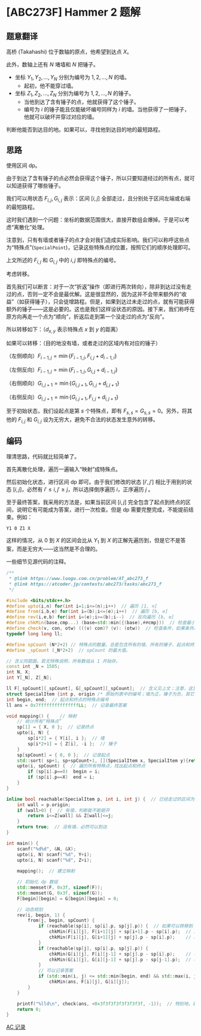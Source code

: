 # \[ABC273F\] Hammer 2 题解

## 题意翻译
高桥 (Takahashi) 位于数轴的原点，他希望到达点 $X$。

此外，数轴上还有 $N$ 堵墙和 $N$ 把锤子。
- 坐标 $Y_1, Y_2, \dots, Y_N$ 分别为编号为 $1, 2, \dots, N$ 的墙。
  - 起初，他不能穿过墙。
- 坐标 $Z_1, Z_2, \dots, Z_N$ 分别为编号为 $1, 2, \dots, N$ 的锤子。
  - 当他到达了含有锤子的点，他就获得了这个锤子。
  - 编号为 $i$ 的锤子能且仅能破坏编号同样为 $i$ 的墙。当他获得了一把锤子，他就可以破坏并穿过对应的墙。
  
判断他能否到达目的地。如果可以，寻找他到达目的地的最短路程。

## 思路

使用区间 dp。

由于到达了含有锤子的点必然会获得这个锤子，所以只要知道经过的所有点，就可以知道获得了哪些锤子。

我们可以用状态 $F_{i, j}, G_{i, j}$ 表示：区间 $[i, j]$ 全部走过，且分别处于区间左端或右端的最短路程。

这时我们遇到一个问题：坐标的数据范围很大，直接开数组会爆掉。于是可以考虑“离散化”处理。

注意到，只有有墙或者锤子的点才会对我们造成实际影响。我们可以称呼这些点为“特殊点”(`SpecialPoint`)，记录这些特殊点的位置，按照它们的顺序处理即可。

上文所述的 $F_{i, j}$ 和 $G_{i, j}$ 中的 $i, j$ 即特殊点的编号。

考虑转移。

首先我们可以断言：对于一次“折返”操作（即进行两次转向），除非到达过没有走过的点，否则一定不会是最优解。这是很显然的，因为这并不会带来额外的“收益”（如获得锤子），只会徒增路程。但是，如果到达过未走过的点，就有可能获得额外的锤子——这是必要的。这也是我们这样设状态的原因。接下来，我们称呼在原方向再走一个点为“顺向”，折返后走到第一个没走过的点为“反向”。

所以转移如下：（$d_{x, y}$ 表示特殊点 $x$ 到 $y$ 的距离）

如果可以转移：（目的地没有墙，或者走过的区域内有对应的锤子）

（左侧顺向）$F_{i-1, j} = \min\left\{F_{i-1, j}, F_{i, j} + d_{i-1, i}\right\}$

（左侧反向）$F_{i-1, j} = \min\left\{F_{i-1, j}, G_{i, j} + d_{i-1, j}\right\}$

（右侧顺向）$G_{i, j+1} = \min\left\{G_{i, j+1}, G_{i, j} + d_{j, j+1}\right\}$

（右侧反向）$G_{i, j+1} = \min\left\{G_{i, j+1}, F_{i, j} + d_{i, j+1}\right\}$

至于初始状态，我们设起点是第 $s$ 个特殊点，即有 $F_{s, s} = G_{s, s} = 0$。另外，将其他的 $F_{i, j}$ 和 $G_{i, j}$ 设为无穷大，避免不合法的状态发生意外的转移。

## 编码
理清思路，代码就比较简单了。

首先离散化处理，遍历一遍输入“映射”成特殊点。

然后初始化状态，进行区间 dp 即可。由于我们修改的状态 $[i', j']$ 相比于用到的状态 $[i, j]$，必然有 $i'\le i, j'\ge j$，所以选择倒序遍历 $i$，正序遍历 $j$ 。

至于最终答案，我采用的方法是，如果当前区间 $[i, j]$ 完全包含了起点到终点的区间，说明它有可能成为答案，进行一次检查。但是 dp 需要完整完成，不能提前结束。例如：
```
Y1 0 Z1 X 
```
这样的情况，从 $0$ 到 $X$ 的区间会比从 $Y_1$ 到 $X$ 的正解先遍历到，但是它不是答案，而是无穷大——这当然是不合理的。

一些细节见源代码的注释。

```cpp
/**
 * @link https://www.luogu.com.cn/problem/AT_abc273_f
 * @link https://atcoder.jp/contests/abc273/tasks/abc273_f
 */

#include <bits/stdc++.h>
#define upto(i,n) for(int i=1;i<=(n);i++)  // 遍历 [1, n]
#define from(i,b,e) for(int i=(b);i<=(e);i++)  // 遍历 [b, e]
#define rev(i,e,b) for(int i=(e);i>=(b);i--)  // 反向遍历 [b, e]
#define chkMin(base,cmp...) (base=std::min({(base),##cmp}))  // 检查最小值
#define check(v, con, otw) (((v) con)? (v): (otw))  // 检查条件，如果条件成立则返回 v，否则返回 otw(otherwise)
typedef long long ll;

#define spCount (N*2+2) // 特殊点的数量。总是包含所有的墙、所有的锤子、起点和终点，共 2N+2 个。
#define _spCount (_N*2+2)  // spCount 的最大值。

// 含义同题面。若无特殊说明，所有数组从 1 开始存。
const int _N = 1505;
int N, X;
int Y[_N], Z[_N];

ll F[_spCount][_spCount], G[_spCount][_spCount];  // 含义见上文；注意，这里需要开 long long，否则可能会被多次折返卡掉。
struct SpecialItem {int p, origin /* 原始列表中的编号；墙为正，锤子为负，其它为 0 */;} sp[_spCount];  // 特殊点及其列表
int begin, end;  // 起点和终点的特殊点编号
ll ans = 0x7fffffffffffffffLL;  // 记录最终答案

void mapping() {    // 映射
    // 统计所有“特殊点”
    sp[1] = { X, 0 };  // 记录终点
    upto(i, N) {
        sp[i*2] = { Y[i], i };  // 墙
        sp[i*2+1] = { Z[i], -i };  // 锤子
    }
    sp[spCount] = { 0, 0 };  // 记录起点
    std::sort( sp+1, sp+spCount+1, [](SpecialItem x, SpecialItem y){return x.p < y.p;} );  // 从小到大排序
    upto(i, spCount) {  // 遍历所有特殊点，找出起点和终点
        if (sp[i].p==0)  begin = i;
        if (sp[i].p==X)  end = i;
    }
}

inline bool reachable(SpecialItem p, int i, int j) {  // 已经走过的区间为 [i, j]，判断是否可以转移到 p
    int wall = p.origin;
    if (wall>0) {  // 有墙，判断能不能砸开
        return i<=Z[wall] && Z[wall]<=j;
    }
    return true;  // 没有墙，必然可以到达
}

int main() {
    scanf("%d%d", &N, &X); 
    upto(i, N) scanf("%d", Y+i); 
    upto(i, N) scanf("%d", Z+i); 
    
    mapping();  // 建立映射

    // 初始化 dp 数组
    std::memset(F, 0x3f, sizeof(F));
    std::memset(G, 0x3f, sizeof(G));
    F[begin][begin] = G[begin][begin] = 0;

    // 动态规划
    rev(i, begin, 1) {
        from(j, begin, spCount) {
            if (reachable(sp[i], sp[i].p, sp[j].p)) {  // 如果可以转移到
                chkMin(F[i][j], F[i+1][j] + sp[i+1].p - sp[i].p);  // 左侧顺向
                chkMin(F[i][j], G[i+1][j] + sp[j].p - sp[i].p);    // 左侧反向
            }
            if (reachable(sp[j], sp[i].p, sp[j].p)) {
                chkMin(G[i][j], F[i][j-1] + sp[j].p - sp[i].p);    // 右侧反向
                chkMin(G[i][j], G[i][j-1] + sp[j].p - sp[j-1].p);  // 右侧顺向
            }
            // 可以记录答案
            if (std::min(i, j) <= std::min(begin, end) && std::max(i, j) >= std::max(begin, end))
                chkMin(ans, F[i][j], G[i][j]);
        }
    }

    printf("%lld\n", check(ans, <0x3f3f3f3f3f3f3f3f, -1));  // 特别地，如果距离为无穷大（不可到达），输出 -1
    return 0;
}
```

[AC 记录](https://www.luogu.com.cn/record/180143060)